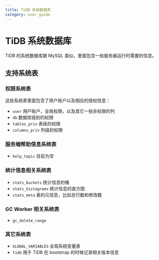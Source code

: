 ```yaml
---
title: TiDB 系统数据库
category: user guide
---
```


# TiDB 系统数据库

TiDB 的系统数据库跟 MySQL 类似，里面包含一些服务器运行时需要的信息。

## 支持系统表

### 权限系统表

这些系统表里面包含了用户账户以及相应的授权信息：

* `user` 用户账户，全局权限，以及其它一些非权限的列
* `db` 数据库级别的权限
* `tables_priv` 表级的权限
* `columns_priv` 列级的权限

### 服务端帮助信息系统表

* `help_topic` 目前为空

### 统计信息相关系统表

* `stats_buckets` 统计信息的桶
* `stats_histograms` 统计信息的直方图
* `stats_meta` 表的元信息，比如总行数和修改数

### GC Worker 相关系统表

* `gc_delete_range` 

### 其它系统表

* `GLOBAL_VARIABLES` 全局系统变量表
* `tidb` 用于 TiDB 在 bootstrap 的时候记录相关版本信息
